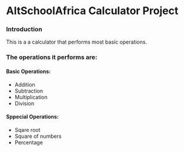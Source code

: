 # AltSchoolAfrica Calculator Project

### Introduction

This is a a calculator that performs most basic operations.

### The operations it performs are:

#### Basic Operations:

- Addition
- Subtraction
- Multiplication
- Division

#### Sppecial Operations:

- Sqare root
- Square of numbers
- Percentage
